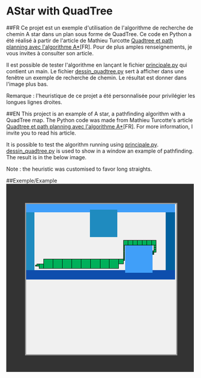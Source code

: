 AStar with QuadTree
===================

##FR
Ce projet est un exemple d'utilisation de l'algorithme de recherche de chemin A star dans un plan sous forme de QuadTree. Ce code en Python a été réalisé à partir de l'article de Mathieu Turcotte [Quadtree et path planning avec l'algorithme A*](http://mathieuturcotte.ca/textes/quadtree/)[FR]. Pour de plus amples renseignements, je vous invites à consulter son article.

Il est possible de tester l'algorithme en lançant le fichier [principale.py](principale.py) qui contient un main. Le fichier [dessin_quadtree.py](dessin_quadtree.py) sert à afficher dans une fenêtre un exemple de recherche de chemin. Le résultat est donner dans l'image plus bas.

Remarque : l'heuristique de ce projet a été personnalisée pour privilégier les longues lignes droites.

##EN
This project is an example of A star, a pathfinding algorithm with a QuadTree map. The Python code was made from Mathieu Turcotte's article [Quadtree et path planning avec l'algorithme A*](http://mathieuturcotte.ca/textes/quadtree/)[FR]. For more information, I invite you to read his article.

It is possible to test the algorithm running using [principale.py](principale.py). [dessin_quadtree.py](dessin_quadtree.py) is used to show in a window an example of pathfinding. The result is in the below image.

Note : the heuristic was customised to favor long straights.

##Exemple/Example
![image](image/exemple_resolu.png "Exemple/Example")